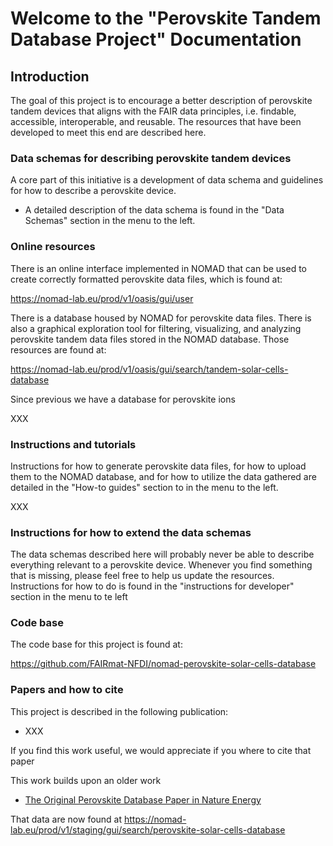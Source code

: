 # Welcome to the "Perovskite Tandem Database Project" Documentation

## Introduction
The goal of this project is to encourage a better description of perovskite tandem devices that aligns with the FAIR data principles, i.e. findable, accessible, interoperable, and reusable. The resources that have been developed to meet this end are described here.

### Data schemas for describing perovskite tandem devices
A core part of this initiative is a development of data schema and guidelines for how to describe a perovskite device. 

- A detailed description of the data schema is found in the "Data Schemas" section in the menu to the left. 

### Online resources
There is an online interface implemented in NOMAD that can be used to create correctly formatted perovskite data files, which is found at:

https://nomad-lab.eu/prod/v1/oasis/gui/user

There is a database housed by NOMAD for perovskite data files. There is also a graphical exploration tool for filtering, visualizing, and analyzing perovskite tandem data files stored in the NOMAD database. Those resources are found at:

https://nomad-lab.eu/prod/v1/oasis/gui/search/tandem-solar-cells-database

Since previous we have a database for perovskite ions

XXX

### Instructions and tutorials
Instructions for how to generate perovskite data files, for how to upload them to the NOMAD database, and for how to utilize the data gathered are detailed in the "How-to guides" section to in the menu to the left. 

XXX

### Instructions for how to extend the data schemas
The data schemas described here will probably never be able to describe everything relevant to a perovskite device. Whenever you find something that is missing, please feel free to help us update the resources. Instructions for how to do is found in the "instructions for developer" section in the menu to te left 

### Code base
The code base for this project is found at:

https://github.com/FAIRmat-NFDI/nomad-perovskite-solar-cells-database


### Papers and how to cite
This project is described in the following publication:
 
 - XXX

If you find this work useful, we would appreciate if you where to cite that paper

This work builds upon an older work

- [The Original Perovskite Database Paper in Nature Energy](https://www.nature.com/articles/s41560-021-00941-3)

That data are now found at
https://nomad-lab.eu/prod/v1/staging/gui/search/perovskite-solar-cells-database